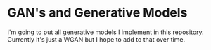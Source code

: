 # GAN's and Generative Models

I'm going to put all generative models I implement in this repository. Currently it's just a WGAN but I hope to add to that over time.
